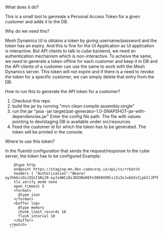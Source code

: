 What does it do?

This is a small tool to genreate a Personal Access Token for a given customer and adds it to the DB.

Why do we need this?

Mesh Dynamics UI is obtains a token by giving username/password and the token has an expiry. And this is fine for the UI Application as UI application is interactive. But API clients to talk to cube backend, we need an authentication mechanism which is non-interactive. To acheive the same, we need to generate a token offline for each customer and keep it in DB and the API clients of a customer can use the same to work with the Mesh Dynamics server. This token will not expire and if there is a need to revoke the token for a specific customer, we can simply delete that entry from the DB.

How to run this to generate the API token for a customer?

  1. Checkout this repo
  2. build the jar by running "mvn clean compile assembly:single"
  3. run the jar "java -jar target/pat-generator-1.0-SNAPSHOT-jar-with-dependencies.jar"
  Enter the config file path. The file with values pointing to dev/staging DB is available under src/resources
  4. Feed the customer id for which the token has to be generated. The token will be printed in the console.

Where to use this token?

In the fluentd configuration that sends the request/response to the cube server, the token has to be configured
Example:

  ```<match cube.movieinfo.envoy.staging-mn>
      @type http
      endpoint https://staging-mn.dev.cubecorp.io/api/cs/rrbatch
      headers { "Authorization":"Bearer eyJhbGciOiJIUzI1NiJ9.eyJzdWIiOiJNZXNoREFnZW50VXNlciIsInJvbGVzIjpbIlJPTEVfVVNFUiJdLCJ0eXBlIjoicGF0IiwicmFuZG9tc3RyIjoiYVhGdmFrQzlJMCIsImlhdCI6MTU3OTE3Mjk4MywiZXhwIjoxODk0NTMyOTgzfQ.4ainHhElKLNHqmz5XqWa9HHfErHSTrXJ6W1DNjlTzz0"}
      tls_verify_mode none
      open_timeout 5
      <format>
        @type json
      </format>
      <buffer log>
        @type memory
        chunk_limit_records 10
        flush_interval 10
      </buffer>
    </match>
    ```
